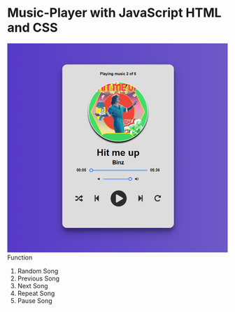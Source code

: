 # Music-Player with JavaScript HTML and CSS

![Music-Player](./images/img.png)
Function

1. Random Song
2. Previous Song
3. Next Song
4. Repeat Song
5. Pause Song
